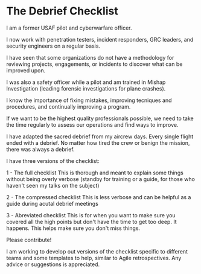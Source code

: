 # The Debrief Checklist

I am a former USAF pilot and cyberwarfare officer.

I now work with penetration testers, incident responders, GRC leaders, and security engineers on a regular basis.

I have seen that some organizations do not have a methodology for reviewing projects, engagements, or incidents to discover what can be improved upon.

I was also a safety officer while a pilot and am trained in Mishap Investigation (leading forensic investigations for plane crashes).

I know the importance of fixing mistakes, improving tecniques and procedures, and continually improving a program.

If we want to be the highest quality professionals possible, we need to take the time regularly to assess our operations and find ways to improve.

I have adapted the sacred debrief from my aircrew days. Every single flight ended with a debrief. No matter how tired the crew or benign the mission, there was always a debrief.

I have three versions of the checklist:

  1 - The full checklist
      This is thorough and meant to explain some things without being overly verbose (standby for training or a guide, for those who haven't seen my talks on the subject)

  2 - The compressed checklist
      This is less verbose and can be helpful as a guide during acutal debrief meetings

  3 - Abreviated checklist
      This is for when you want to make sure you covered all the high points but don't have the time to get too deep. It happens. This helps make sure you don't miss things.
      
Please contribute!

I am working to develop out versions of the checklist specific to different teams and some templates to help, similar to Agile retrospectives.
Any advice or suggestions is appreciated.

